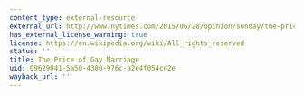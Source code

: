 ```yaml
---
content_type: external-resource
external_url: http://www.nytimes.com/2015/06/28/opinion/sunday/the-price-of-gay-marriage.html?_r=0
has_external_license_warning: true
license: https://en.wikipedia.org/wiki/All_rights_reserved
status: ''
title: The Price of Gay Marriage
uid: 09629041-5a50-4380-976c-a2e4f054cd2e
wayback_url: ''
---
```

